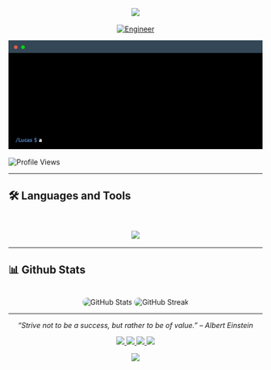 <p align="center">
  <img src="https://capsule-render.vercel.app/api?type=waving&height=100&animation=fadeIn&color=gradient&section=header"/>
</p>
<p align="center">
<a href="https://git.io/typing-svg">
    <img src="https://readme-typing-svg.herokuapp.com?font=Montserrat&weight=500&size=25&duration=4500&pause=500&color=D9BED1&width=435&lines=Hello%2C+it's+Lucas+Smaragdiou;Engineer" alt="Engineer"/>
</a>

<div align="center">
  <img src="about_me.gif" alt="About Me Terminal GIF" />
</div>


![Profile Views](https://visitor-badge.laobi.icu/badge?page_id=lucassmaragdiou.lucassmaragdiou&title=Profile%20Views&color=0e75b6&style=flat-square)
<hr>

## 🛠️ Languages and Tools

<br>

<p align="center">
  <img src="https://skillicons.dev/icons?i=python,c,html,css,javascript,git,django,flask,r" />
</p>

<hr>


## 📊 Github Stats

<br>

<div align="center">
  <img width="45%" height="250" src="https://github-readme-stats.vercel.app/api?username=lucassmaragdiou&theme=transparent&count_private=true&show_icons=true&rank_icon=github&locale=en" alt="GitHub Stats" style="border-radius: 10px;"/>
  <img width="45%" height="250" src="https://github-readme-streak-stats.herokuapp.com/?user=lucassmaragdiou&theme=transparent&count_private=true&border_radius=10&locale=en" alt="GitHub Streak" style="border-radius: 10px;"/>
</div>

<hr>

<p align="center">
  <i>“Strive not to be a success, but rather to be of value.” – Albert Einstein</i>
</p>

<div align="center">
  <a href="email.com">
    <img src="https://img.shields.io/badge/Gmail-333333?style=for-the-badge&logo=gmail&logoColor=red" />
  </a>
  <a href="https://linkedin.com/in/linkedinusername" target="_blank">
    <img src="https://img.shields.io/badge/LinkedIn-0077B5?style=for-the-badge&logo=linkedin&logoColor=white" target="_blank" />
  </a>
  <a href="https://instagram.com/yourusername" target="_blank">
  <img src="https://img.shields.io/badge/Instagram-E4405F?style=for-the-badge&logo=instagram&logoColor=white" target="_blank" />
  </a>
  <a href="https://facebook.com/yourusername" target="_blank">
  <img src="https://img.shields.io/badge/Facebook-1877F2?style=for-the-badge&logo=facebook&logoColor=white" target="_blank" />
  </a>
</div>
<p align="center">
  <img src="https://capsule-render.vercel.app/api?type=waving&height=100&animation=fadeIn&color=gradient&section=footer"/>
</p>
